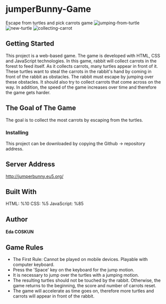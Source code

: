 # jumperBunny-Game
Escape from turtles and pick carrots game
![jumping-from-turtle](https://user-images.githubusercontent.com/56333115/118032744-af148a00-b370-11eb-9dc4-8664181b99cb.png)
![new-turtle](https://user-images.githubusercontent.com/56333115/118032753-b0de4d80-b370-11eb-817e-d222da35f641.png)
![collecting-carrot](https://user-images.githubusercontent.com/56333115/118032758-b20f7a80-b370-11eb-8d01-33bf2557eb49.png)
## Getting Started
This project is a web-based game. The game is developed with HTML, CSS and JavaScript technologies. In this game, rabbit will collect carrots in the forest to feed itself. As it collects carrots, many turtles appear in front of it. These turtles want to steal the carrots in the rabbit's hand by coming in front of the rabbit as obstacles. The rabbit must escape by jumping over these obstacles. It should also try to collect carrots that come across on the way. In addition, the speed of the game increases over time and therefore the game gets harder.

## The Goal of The Game
The goal is to collect the most carrots by escaping from the turtles.

### Installing
This project can be downloaded by copying the Github → repository address.

## Server Address
http://jumperbunny.eu5.org/

## Built With
HTML: %10
CSS: %5
JavaScript: %85

## Author
#### Eda COSKUN

## Game Rules
- The First Rule: Cannot be played on mobile devices. Playable with computer keyboard.
- Press the 'Space' key on the keyboard for the jump motion.
- It is necessary to jump over the turtles with a jumping motion.
- The resulting turtles should not be touched by the rabbit. Otherwise, the game returns to the beginning, the score and number of carrots reset.
- The game will accelerate as time goes on, therefore more turtles and carrots will appear in front of the rabbit.

